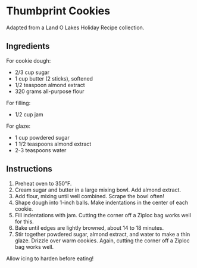 # Thumbprint Cookies

Adapted from a Land O Lakes Holiday Recipe collection.

## Ingredients

For cookie dough:
- 2/3 cup sugar
- 1 cup butter (2 sticks), softened
- 1/2 teaspoon almond extract
- 320 grams all-purpose flour

For filling:
- 1/2 cup jam

For glaze:
- 1 cup powdered sugar
- 1 1/2 teaspoons almond extract
- 2-3 teaspoons water

## Instructions

1. Preheat oven to 350°F.
2. Cream sugar and butter in a large mixing bowl. Add almond extract.
3. Add flour, mixing until well combined. Scrape the bowl often!
4. Shape dough into 1-inch balls. Make indentations in the center of each cookie.
5. Fill indentations with jam. Cutting the corner off a Ziploc bag works well for this.
6. Bake until edges are lightly browned, about 14 to 18 minutes.
7. Stir together powdered sugar, almond extract, and water to make a thin glaze. Drizzle over warm cookies. Again, cutting the corner off a Ziploc bag works well.

Allow icing to harden before eating!
